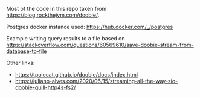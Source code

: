 Most of the code in this repo taken from https://blog.rockthejvm.com/doobie/.

Postgres docker instance used: https://hub.docker.com/_/postgres

Example writing query results to a file based on https://stackoverflow.com/questions/60569610/save-doobie-stream-from-database-to-file

Other links:

* https://tpolecat.github.io/doobie/docs/index.html
* https://juliano-alves.com/2020/06/15/streaming-all-the-way-zio-doobie-quill-http4s-fs2/